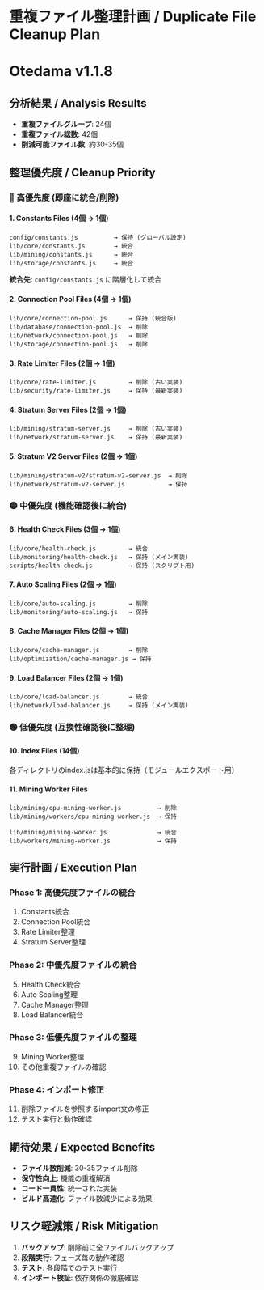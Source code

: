 # 重複ファイル整理計画 / Duplicate File Cleanup Plan
# Otedama v1.1.8

## 分析結果 / Analysis Results

- **重複ファイルグループ**: 24個
- **重複ファイル総数**: 42個  
- **削減可能ファイル数**: 約30-35個

## 整理優先度 / Cleanup Priority

### 🔴 高優先度 (即座に統合/削除)

#### 1. Constants Files (4個 → 1個)
```
config/constants.js          → 保持 (グローバル設定)
lib/core/constants.js        → 統合
lib/mining/constants.js      → 統合  
lib/storage/constants.js     → 統合
```
**統合先**: `config/constants.js` に階層化して統合

#### 2. Connection Pool Files (4個 → 1個)
```
lib/core/connection-pool.js      → 保持 (統合版)
lib/database/connection-pool.js  → 削除
lib/network/connection-pool.js   → 削除
lib/storage/connection-pool.js   → 削除
```

#### 3. Rate Limiter Files (2個 → 1個)
```
lib/core/rate-limiter.js         → 削除 (古い実装)
lib/security/rate-limiter.js     → 保持 (最新実装)
```

#### 4. Stratum Server Files (2個 → 1個)
```
lib/mining/stratum-server.js     → 削除 (古い実装)
lib/network/stratum-server.js    → 保持 (最新実装)
```

#### 5. Stratum V2 Server Files (2個 → 1個)
```
lib/mining/stratum-v2/stratum-v2-server.js  → 削除
lib/network/stratum-v2-server.js            → 保持
```

### 🟡 中優先度 (機能確認後に統合)

#### 6. Health Check Files (3個 → 1個)
```
lib/core/health-check.js         → 統合
lib/monitoring/health-check.js   → 保持 (メイン実装)
scripts/health-check.js          → 保持 (スクリプト用)
```

#### 7. Auto Scaling Files (2個 → 1個)
```
lib/core/auto-scaling.js         → 削除
lib/monitoring/auto-scaling.js   → 保持
```

#### 8. Cache Manager Files (2個 → 1個)
```
lib/core/cache-manager.js        → 削除
lib/optimization/cache-manager.js → 保持
```

#### 9. Load Balancer Files (2個 → 1個)
```
lib/core/load-balancer.js        → 統合
lib/network/load-balancer.js     → 保持 (メイン実装)
```

### 🟢 低優先度 (互換性確認後に整理)

#### 10. Index Files (14個)
各ディレクトリのindex.jsは基本的に保持（モジュールエクスポート用）

#### 11. Mining Worker Files
```
lib/mining/cpu-mining-worker.js          → 削除
lib/mining/workers/cpu-mining-worker.js  → 保持

lib/mining/mining-worker.js              → 統合
lib/workers/mining-worker.js             → 保持
```

## 実行計画 / Execution Plan

### Phase 1: 高優先度ファイルの統合
1. Constants統合
2. Connection Pool統合  
3. Rate Limiter整理
4. Stratum Server整理

### Phase 2: 中優先度ファイルの統合
5. Health Check統合
6. Auto Scaling整理
7. Cache Manager整理
8. Load Balancer統合

### Phase 3: 低優先度ファイルの整理
9. Mining Worker整理
10. その他重複ファイルの確認

### Phase 4: インポート修正
11. 削除ファイルを参照するimport文の修正
12. テスト実行と動作確認

## 期待効果 / Expected Benefits

- **ファイル数削減**: 30-35ファイル削除
- **保守性向上**: 機能の重複解消
- **コード一貫性**: 統一された実装
- **ビルド高速化**: ファイル数減少による効果

## リスク軽減策 / Risk Mitigation

1. **バックアップ**: 削除前に全ファイルバックアップ
2. **段階実行**: フェーズ毎の動作確認
3. **テスト**: 各段階でのテスト実行
4. **インポート検証**: 依存関係の徹底確認